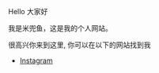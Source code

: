 <p>Hello 大家好</p>
<p>我是米兜鱼，这是我的个人网站。 </p>
<p>很高兴你来到这里, 你可以在以下的网站找到我</p>

<ul>
  <li> <a href="https://instagram.com/zydeyu18?igshid=MzRlODBiNWFlZA==">Instagram</a> </li>
</ul>
